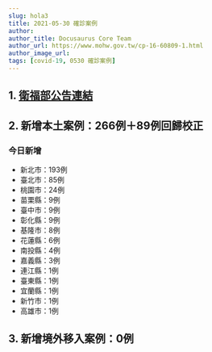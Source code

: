```yaml
---
slug: hola3
title: 2021-05-30 確診案例
author: 
author_title: Docusaurus Core Team
author_url: https://www.mohw.gov.tw/cp-16-60809-1.html
author_image_url: 
tags: [covid-19, 0530 確診案例]
---
```


## 1. [衛福部公告連結](https://www.cdc.gov.tw/Bulletin/Detail/CXDf3UoUsTjxO6_cwsqm3A?typeid=9)

## 2. 新增本土案例：266例＋89例回歸校正

### 今日新增
* 新北市：193例
* 臺北市：85例
* 桃園市：24例
* 苗栗縣：9例
* 臺中市：9例
* 彰化縣：9例
* 基隆市：8例
* 花蓮縣：6例
* 南投縣：4例
* 嘉義縣：3例
* 連江縣：1例
* 臺東縣：1例
* 宜蘭縣：1例
* 新竹市：1例
* 高雄市：1例

## 3. 新增境外移入案例：0例

